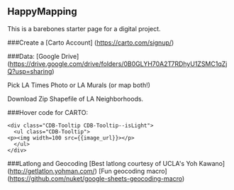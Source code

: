 ## HappyMapping
This is a barebones starter page for a digital project. 

###Create a [Carto Account] (https://carto.com/signup/)

###Data:
[Google Drive] (https://drive.google.com/drive/folders/0B0GLYH70A2T7RDhyU1ZSMC1qZjQ?usp=sharing)

Pick LA Times Photo or LA Murals (or map both!)

Download Zip Shapefile of LA Neighborhoods.

 
###Hover code for CARTO:  
```
<div class="CDB-Tooltip CDB-Tooltip--isLight">
  <ul class="CDB-Tooltip">
<p><img width=100 src={{image_url}}></p>
  </ul>
</div>
```

###Latlong and Geocoding
[Best latlong courtesy of UCLA's Yoh Kawano] (http://getlatlon.yohman.com/)
[Fun geocoding macro] (https://github.com/nuket/google-sheets-geocoding-macro)




